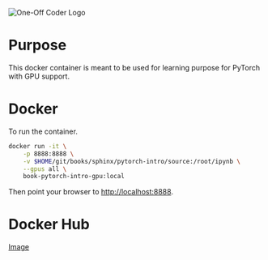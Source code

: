 ![One-Off Coder Logo](../logo.png "One-Off Coder")

# Purpose

This docker container is meant to be used for learning purpose for PyTorch with GPU support.

# Docker

To run the container.

```bash
docker run -it \
    -p 8888:8888 \
    -v $HOME/git/books/sphinx/pytorch-intro/source:/root/ipynb \
    --gpus all \
    book-pytorch-intro-gpu:local
```

Then point your browser to [http://localhost:8888](http://localhost:8888).

# Docker Hub

[Image](https://hub.docker.com/r/oneoffcoder/book-pytorch-intro-gpu)
